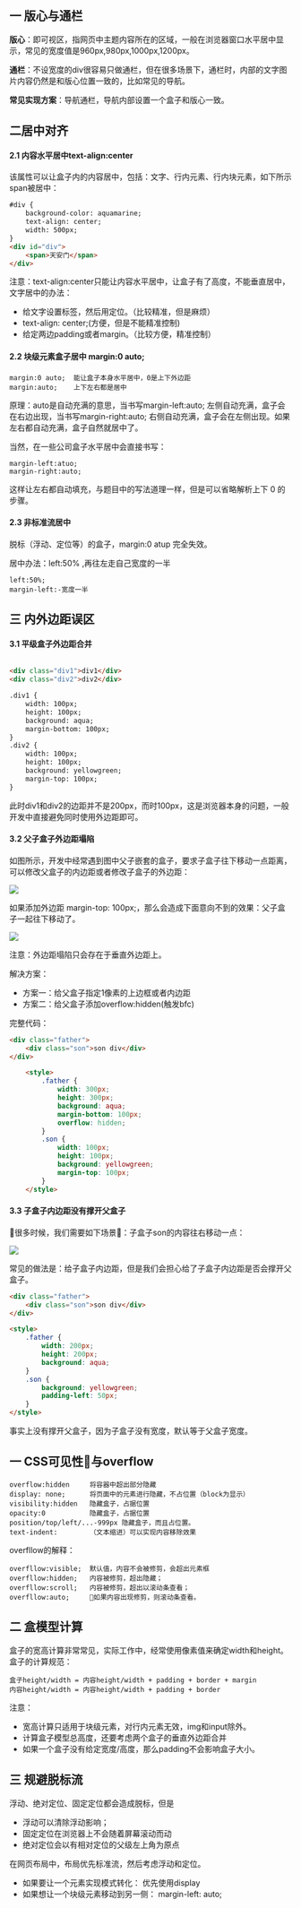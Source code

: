 ## 一 版心与通栏

**版心**：即可视区，指网页中主题内容所在的区域，一般在浏览器窗口水平居中显示，常见的宽度值是960px,980px,1000px,1200px。  

**通栏**：不设宽度的div很容易只做通栏，但在很多场景下，通栏时，内部的文字图片内容仍然是和版心位置一致的，比如常见的导航。  

**常见实现方案**：导航通栏，导航内部设置一个盒子和版心一致。

## 二居中对齐

#### 2.1 内容水平居中text-align:center

该属性可以让盒子内的内容居中，包括：文字、行内元素、行内块元素，如下所示span被居中：

```html
#div {
    background-color: aquamarine;
    text-align: center;
    width: 500px;
}
<div id="div">
    <span>天安门</span>
</div>
```

注意：text-align:center只能让内容水平居中，让盒子有了高度，不能垂直居中，文字居中的办法：
- 给文字设置标签，然后用定位。（比较精准，但是麻烦）
- text-align: center;(方便，但是不能精准控制)
- 给定两边padding或者margin。（比较方便，精准控制）


#### 2.2 块级元素盒子居中 margin:0 auto;

```
margin:0 auto; 	能让盒子本身水平居中，0是上下外边距
margin:auto;    上下左右都是居中
```

原理：auto是自动充满的意思，当书写margin-left:auto; 左侧自动充满，盒子会在右边出现，当书写margin-right:auto; 右侧自动充满，盒子会在左侧出现。如果左右都自动充满，盒子自然就居中了。  

当然，在一些公司盒子水平居中会直接书写：
```
margin-left:atuo;
margin-right:auto;
```

这样让左右都自动填充，与题目中的写法道理一样，但是可以省略解析上下 0 的步骤。  

#### 2.3 非标准流居中

脱标（浮动、定位等）的盒子，margin:0 atup 完全失效。  

居中办法：left:50% ,再往左走自己宽度的一半
```
left:50%;
margin-left:-宽度一半
```

## 三 内外边距误区

#### 3.1 平级盒子外边距合并
```html

<div class="div1">div1</div>
<div class="div2">div2</div>

.div1 {
    width: 100px;
    height: 100px;
    background: aqua;
    margin-bottom: 100px;
}
.div2 {
    width: 100px;
    height: 100px;
    background: yellowgreen;
    margin-top: 100px;
}
```
此时div1和div2的边距并不是200px，而时100px，这是浏览器本身的问题，一般开发中直接避免同时使用外边距即可。

#### 3.2 父子盒子外边距塌陷

如图所示，开发中经常遇到图中父子嵌套的盒子，要求子盒子往下移动一点距离，可以修改父盒子的内边距或者修改子盒子的外边距：  

![](/images/JavaScript/css-03.png)  

如果添加外边距 margin-top: 100px;，那么会造成下面意向不到的效果：父子盒子一起往下移动了。  

![](/images/JavaScript/css-04.png)  

注意：外边距塌陷只会存在于垂直外边距上。  

解决方案：
- 方案一：给父盒子指定1像素的上边框或者内边距
- 方案二：给父盒子添加overflow:hidden(触发bfc)

完整代码：
```html
<div class="father">
    <div class="son">son div</div>
</div>

    <style>
        .father {
            width: 300px;
            height: 300px;
            background: aqua;
            margin-bottom: 100px;
            overflow: hidden;
        }
        .son {
            width: 100px;
            height: 100px;
            background: yellowgreen;
            margin-top: 100px;
        }
    </style>

```

#### 3.3 子盒子内边距没有撑开父盒子  

很多时候，我们需要如下场景：子盒子son的内容往右移动一点：  

![](/images/JavaScript/css-04.png)  

常见的做法是：给子盒子内边距，但是我们会担心给了子盒子内边距是否会撑开父盒子。  

```html
<div class="father">
    <div class="son">son div</div>
</div>

<style>
    .father {
        width: 200px;
        height: 200px;
        background: aqua;
    }
    .son {
        background: yellowgreen;
        padding-left: 50px;
    }
</style>
```
事实上没有撑开父盒子，因为子盒子没有宽度，默认等于父盒子宽度。

## 一 CSS可见性与overflow

```
overflow:hidden     将容器中超出部分隐藏   
display: none;      将页面中的元素进行隐藏，不占位置（block为显示）
visibility:hidden   隐藏盒子，占据位置
opacity:0         	隐藏盒子，占据位置
position/top/left/...-999px 隐藏盒子，而且占位置。
text-indent:        （文本缩进）可以实现内容移除效果
```
overfllow的解释：
```
overfllow:visible;  默认值，内容不会被修剪，会超出元素框
overfllow:hidden;   内容被修剪，超出隐藏；
overfllow:scroll;   内容被修剪，超出以滚动条查看；
overfllow:auto;     如果内容出现修剪，则滚动条查看。
```

## 二 盒模型计算

盒子的宽高计算非常常见，实际工作中，经常使用像素值来确定width和height。盒子的计算规范：

```
盒子height/width = 内容height/width + padding + border + margin
内容height/width = 内容height/width + padding + border
```

注意：
- 宽高计算只适用于块级元素，对行内元素无效，img和input除外。
- 计算盒子模型总高度，还要考虑两个盒子的垂直外边距合并
- 如果一个盒子没有给定宽度/高度，那么padding不会影响盒子大小。

## 三 规避脱标流

浮动、绝对定位、固定定位都会造成脱标，但是
- 浮动可以清除浮动影响；
- 固定定位在浏览器上不会随着屏幕滚动而动
- 绝对定位会以有相对定位的父级左上角为原点

在网页布局中，布局优先标准流，然后考虑浮动和定位。
- 如果要让一个元素实现模式转化： 优先使用display
- 如果想让一个块级元素移动到另一侧： margin-left: auto;